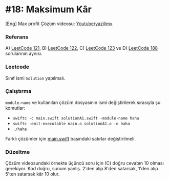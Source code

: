 # #18: Maksimum Kâr

[Eng] Max profit
Çözüm videosu: [Youtube/yazilimx](https://youtu.be/GYjZJ34ONcM)

### Referans

A) [LeetCode 121](https://leetcode.com/problems/best-time-to-buy-and-sell-stock/), B) [LeetCode 122](https://leetcode.com/problems/best-time-to-buy-and-sell-stock-ii/), C) [LeetCode 123](https://leetcode.com/problems/best-time-to-buy-and-sell-stock-iii/) ve D) [LeetCode 188](https://leetcode.com/problems/best-time-to-buy-and-sell-stock-iv/) sorularının aynısı.

### Leetcode

Sınıf ismi `Solution` yapılmalı.

### Çalıştırma

`module-name` ve kullanılan çözüm dosyasının ismi değiştirilerek sırasıyla şu komutlar:

- `swiftc -c main.swift solutionA1.swift -module-name haha`
- `swiftc -emit-executable main.o solutionA1.o -o haha`
- `./haha`

Farklı çözümler için [main.swift](main.swift) başındaki satırlar değiştirilmeli.

### Düzeltme

Çözüm videosundaki örnekte üçüncü soru için (C) doğru cevabın 10 olması gerekiyor. Kod doğru, sunum yanlış. 2'den alıp 8'den satarsak, 1'den alıp 5'ten satarsak kâr 10 olur.

